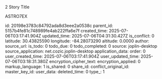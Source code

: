 2 Story Title 

ASTRO7EX

id: 20198e3783c84792ada8d3eee2a0538c
parent_id: 5157b4fe81c748989fe4ab222ffa6e7f
created_time: 2025-07-06T03:17:41.904Z
updated_time: 2025-07-06T04:31:30.427Z
is_conflict: 0
latitude: 30.43825590
longitude: -84.28073290
altitude: 0.0000
author: 
source_url: 
is_todo: 0
todo_due: 0
todo_completed: 0
source: joplin-desktop
source_application: net.cozic.joplin-desktop
application_data: 
order: 0
user_created_time: 2025-07-06T03:17:41.904Z
user_updated_time: 2025-07-06T03:18:31.380Z
encryption_cipher_text: 
encryption_applied: 0
markup_language: 1
is_shared: 0
share_id: 
conflict_original_id: 
master_key_id: 
user_data: 
deleted_time: 0
type_: 1